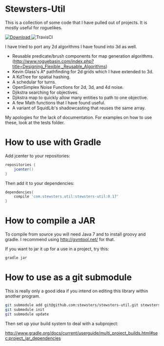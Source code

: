 Stewsters-Util
==============

This is a collection of some code that I have pulled out of projects.  It is mostly useful for roguelikes.

[ ![Download](https://api.bintray.com/packages/stewsters/maven/stewsters-util/images/download.svg) ](https://bintray.com/stewsters/maven/stewsters-util/_latestVersion)
![TravisCI](https://travis-ci.org/stewsters/stewsters-util.svg?branch=master)

I have tried to port any 2d algorithms I have found into 3d as well.

* Reusable predicate/brush components for map generation algorithms. (http://www.roguebasin.com/index.php?title=Designing_Flexible,_Reusable_Algorithms)
* Kevin Glass's A* pathfinding for 2d grids which I have extended to 3d.
* A KdTree for spatial hashing.
* A schedular for turns.
* OpenSimplex Noise Functions for 2d, 3d, and 4d noise.
* Djikstra searching for objectives.
* Djikstra map to quickly allow many entities to path to one objective.
* A few Math functions that I have found useful.
* A variant of SquidLib's shadowcasting that reuses the same array.



My apologies for the lack of documentation. For examples on how to use these, look at the tests folder.


How to use with Gradle
=======================

Add jcenter to your repositories:

```gradle
repositories {
    jcenter()
}
```

Then add it to your dependencies:

```gradle
dependencies{
    compile 'com.stewsters.util:stewsters-util:0.17'
}
```




How to compile a JAR
====================
To compile from source you will need Java 7 and to install groovy and gradle.  I recommend using http://gvmtool.net/ for that.

If you want to jar it up for a use in a project, try this:

```bash
gradle jar
```

How to use as a git submodule
=============================

This is really only a good idea if you intend on editing this library within another program.

```bash
git submodule add git@github.com:stewsters/stewsters-util.git stewsters-util
git submodule init
git submodule update
```

Then set up your build system to deal with a subproject:

http://www.gradle.org/docs/current/userguide/multi_project_builds.html#sec:project_jar_dependencies

